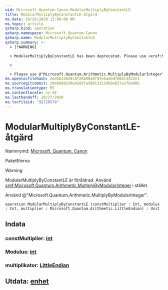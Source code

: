 ```yaml
---
uid: Microsoft.Quantum.Canon.ModularMultiplyByConstantLE
title: ModularMultiplyByConstantLE-åtgärd
ms.date: 10/26/2020 12:00:00 AM
ms.topic: article
qsharp.kind: operation
qsharp.namespace: Microsoft.Quantum.Canon
qsharp.name: ModularMultiplyByConstantLE
qsharp.summary: >-
  > [!WARNING]

  > ModularMultiplyByConstantLE has been deprecated. Please use <xref:Microsoft.Quantum.Arithmetic.MultiplyByModularInteger> instead.

  >

  > Please use @"Microsoft.Quantum.Arithmetic.MultiplyByModularInteger".
ms.openlocfilehash: 2ed5b33628c8f26b00a4f9fe5aebdf66bc3d22e1
ms.sourcegitcommit: 29e0d88a30e4166fa580132124b0eb57e1f0e986
ms.translationtype: MT
ms.contentlocale: sv-SE
ms.lasthandoff: 10/27/2020
ms.locfileid: "92728578"
---
```

# <a name="modularmultiplybyconstantle-operation"></a>ModularMultiplyByConstantLE-åtgärd

Namnrymd: [Microsoft. Quantum. Canon](xref:Microsoft.Quantum.Canon)

Paketfilerna [](https://nuget.org/packages/)


> [!WARNING]
> ModularMultiplyByConstantLE är föråldrad. Använd <xref:Microsoft.Quantum.Arithmetic.MultiplyByModularInteger> i stället.
>
> Använd @"Microsoft.Quantum.Arithmetic.MultiplyByModularInteger".



```qsharp
operation ModularMultiplyByConstantLE (constMultiplier : Int, modulus : Int, multiplier : Microsoft.Quantum.Arithmetic.LittleEndian) : Unit
```


## <a name="input"></a>Indata

### <a name="constmultiplier--int"></a>constMultiplier: [int](xref:microsoft.quantum.lang-ref.int)




### <a name="modulus--int"></a>Modulus: [int](xref:microsoft.quantum.lang-ref.int)




### <a name="multiplier--littleendian"></a>multiplikator: [LittleEndian](xref:Microsoft.Quantum.Arithmetic.LittleEndian)





## <a name="output--unit"></a>Utdata: [enhet](xref:microsoft.quantum.lang-ref.unit)

